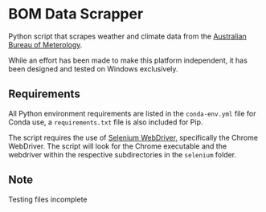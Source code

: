 # BOM Data Scrapper
Python script that scrapes weather and climate data from the [Australian Bureau of Meterology](http://www.bom.gov.au/). 

While an effort has been made to make this platform independent, it has been designed and tested on Windows exclusively. 

## Requirements 
All Python environment requirements are listed in the `conda-env.yml` file for Conda use, a `requirements.txt` file is also included for Pip. 

The script requires the use of [Selenium WebDriver](https://www.selenium.dev/documentation/webdriver/), specifically the Chrome WebDriver. The script will look for the Chrome executable and the webdriver within the respective subdirectories in the `selenium` folder. 

## Note 
Testing files incomplete